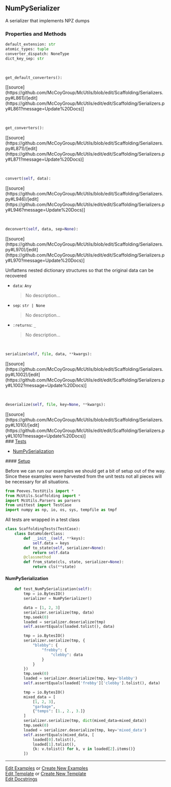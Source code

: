 ## <a id="McUtils.Scaffolding.Serializers.NumPySerializer">NumPySerializer</a>
A serializer that implements NPZ dumps

### Properties and Methods
```python
default_extension: str
atomic_types: tuple
converter_dispatch: NoneType
dict_key_sep: str
```
<a id="McUtils.Scaffolding.Serializers.NumPySerializer.get_default_converters" class="docs-object-method">&nbsp;</a> 
```python
get_default_converters(): 
```
<div class="docs-source-link" markdown="1">
[[source](https://github.com/McCoyGroup/McUtils/blob/edit/Scaffolding/Serializers.py#L861)/[edit](https://github.com/McCoyGroup/McUtils/edit/edit/Scaffolding/Serializers.py#L861?message=Update%20Docs)]
</div>

<a id="McUtils.Scaffolding.Serializers.NumPySerializer.get_converters" class="docs-object-method">&nbsp;</a> 
```python
get_converters(): 
```
<div class="docs-source-link" markdown="1">
[[source](https://github.com/McCoyGroup/McUtils/blob/edit/Scaffolding/Serializers.py#L871)/[edit](https://github.com/McCoyGroup/McUtils/edit/edit/Scaffolding/Serializers.py#L871?message=Update%20Docs)]
</div>

<a id="McUtils.Scaffolding.Serializers.NumPySerializer.convert" class="docs-object-method">&nbsp;</a> 
```python
convert(self, data): 
```
<div class="docs-source-link" markdown="1">
[[source](https://github.com/McCoyGroup/McUtils/blob/edit/Scaffolding/Serializers.py#L946)/[edit](https://github.com/McCoyGroup/McUtils/edit/edit/Scaffolding/Serializers.py#L946?message=Update%20Docs)]
</div>

<a id="McUtils.Scaffolding.Serializers.NumPySerializer.deconvert" class="docs-object-method">&nbsp;</a> 
```python
deconvert(self, data, sep=None): 
```
<div class="docs-source-link" markdown="1">
[[source](https://github.com/McCoyGroup/McUtils/blob/edit/Scaffolding/Serializers.py#L970)/[edit](https://github.com/McCoyGroup/McUtils/edit/edit/Scaffolding/Serializers.py#L970?message=Update%20Docs)]
</div>

Unflattens nested dictionary structures so that the original data
        can be recovered
- `data`: `Any`
    >No description...
- `sep`: `str | None`
    >No description...
- `:returns`: `_`
    >No description...

<a id="McUtils.Scaffolding.Serializers.NumPySerializer.serialize" class="docs-object-method">&nbsp;</a> 
```python
serialize(self, file, data, **kwargs): 
```
<div class="docs-source-link" markdown="1">
[[source](https://github.com/McCoyGroup/McUtils/blob/edit/Scaffolding/Serializers.py#L1002)/[edit](https://github.com/McCoyGroup/McUtils/edit/edit/Scaffolding/Serializers.py#L1002?message=Update%20Docs)]
</div>

<a id="McUtils.Scaffolding.Serializers.NumPySerializer.deserialize" class="docs-object-method">&nbsp;</a> 
```python
deserialize(self, file, key=None, **kwargs): 
```
<div class="docs-source-link" markdown="1">
[[source](https://github.com/McCoyGroup/McUtils/blob/edit/Scaffolding/Serializers.py#L1010)/[edit](https://github.com/McCoyGroup/McUtils/edit/edit/Scaffolding/Serializers.py#L1010?message=Update%20Docs)]
</div>




<div class="collapsible-section">
 <div class="collapsible-section collapsible-section-header" markdown="1">
### <a class="collapse-link" data-toggle="collapse" href="#tests">Tests</a> <a class="float-right" data-toggle="collapse" href="#tests"><i class="fa fa-chevron-down"></i></a>
 </div>
<div class="collapsible-section collapsible-section-body collapse show" id="tests" markdown="1">

- [NumPySerialization](#NumPySerialization)

<div class="collapsible-section">
 <div class="collapsible-section collapsible-section-header" markdown="1">
#### <a class="collapse-link" data-toggle="collapse" href="#test-setup">Setup</a> <a class="float-right" data-toggle="collapse" href="#test-setup"><i class="fa fa-chevron-down"></i></a>
 </div>
 <div class="collapsible-section collapsible-section-body collapse" id="test-setup" markdown="1">

Before we can run our examples we should get a bit of setup out of the way.
Since these examples were harvested from the unit tests not all pieces
will be necessary for all situations.
```python
from Peeves.TestUtils import *
from McUtils.Scaffolding import *
import McUtils.Parsers as parsers
from unittest import TestCase
import numpy as np, io, os, sys, tempfile as tmpf
```

All tests are wrapped in a test class
```python
class ScaffoldingTests(TestCase):
    class DataHolderClass:
        def __init__(self, **keys):
            self.data = keys
        def to_state(self, serializer=None):
            return self.data
        @classmethod
        def from_state(cls, state, serializer=None):
            return cls(**state)
```

 </div>
</div>

#### <a name="NumPySerialization">NumPySerialization</a>
```python
    def test_NumPySerialization(self):
        tmp = io.BytesIO()
        serializer = NumPySerializer()

        data = [1, 2, 3]
        serializer.serialize(tmp, data)
        tmp.seek(0)
        loaded = serializer.deserialize(tmp)
        self.assertEquals(loaded.tolist(), data)

        tmp = io.BytesIO()
        serializer.serialize(tmp, {
            "blebby": {
                "frebby": {
                    "clebby": data
                }
            }
        })
        tmp.seek(0)
        loaded = serializer.deserialize(tmp, key='blebby')
        self.assertEquals(loaded['frebby']['clebby'].tolist(), data)

        tmp = io.BytesIO()
        mixed_data = [
            [1, 2, 3],
            "garbage",
            {"temps": [1., 2., 3.]}
        ]
        serializer.serialize(tmp, dict(mixed_data=mixed_data))
        tmp.seek(0)
        loaded = serializer.deserialize(tmp, key='mixed_data')
        self.assertEquals(mixed_data, [
            loaded[0].tolist(),
            loaded[1].tolist(),
            {k: v.tolist() for k, v in loaded[2].items()}
        ])
```

 </div>
</div>

___

[Edit Examples](https://github.com/McCoyGroup/McUtils/edit/edit/ci/examples/McUtils/Scaffolding/Serializers/NumPySerializer.md) or 
[Create New Examples](https://github.com/McCoyGroup/McUtils/new/edit/?filename=ci/examples/McUtils/Scaffolding/Serializers/NumPySerializer.md) <br/>
[Edit Template](https://github.com/McCoyGroup/McUtils/edit/edit/ci/docs/McUtils/Scaffolding/Serializers/NumPySerializer.md) or 
[Create New Template](https://github.com/McCoyGroup/McUtils/new/edit/?filename=ci/docs/templates/McUtils/Scaffolding/Serializers/NumPySerializer.md) <br/>
[Edit Docstrings](https://github.com/McCoyGroup/McUtils/edit/edit/McUtils/Scaffolding/Serializers.py?message=Update%20Docs)